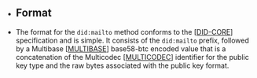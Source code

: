 - ## Format
- The format for the `did:mailto` method conforms to the [[DID-CORE](https://w3c-ccg.github.io/did-method-key/#bib-did-core)]
  specification and is simple. It consists of the  `did:mailto`  prefix,
  followed by a Multibase [[MULTIBASE](https://w3c-ccg.github.io/did-method-key/#bib-multibase)] base58-btc encoded value that is a
  concatenation of the Multicodec [[MULTICODEC](https://w3c-ccg.github.io/did-method-key/#bib-multicodec)] identifier for the public key
  type and the raw bytes associated with the public key format.